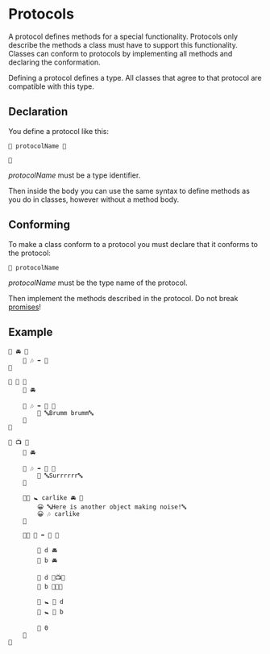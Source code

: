 # Protocols

A protocol defines methods for a special functionality. Protocols only describe the methods a class must have to support this functionality. Classes can conform to protocols by implementing all methods and declaring the conformation.

Defining a protocol defines a type. All classes that agree to that protocol are compatible with this type.

## Declaration

You define a protocol like this:

```
🐊 protocolName 🍇

🍉
```

*protocolName* must be a type identifier.

Then inside the body you can use the same syntax to define methods as you do in classes, however without a method body.

## Conforming

To make a class conform to a protocol you must declare that it conforms to the protocol:

```
🐊 protocolName
```

*protocolName* must be the type name of the protocol.

Then implement the methods described in the protocol. Do not break [promises](inheritance.html#promises)!

## Example

```
🐊 🚘 🍇
	🐖 🎶 ➡️ 🔡
🍉

🐇 🐻 🍇
	🐊 🚘

	🐖 🎶 ➡️ 🔡 🍇
		🍎 🔤Brumm brumm🔤
	🍉
🍉

🐇 📺 🍇
	🐊 🚘

	🐖 🎶 ➡️ 🔡 🍇
		🍎 🔤Surrrrrr🔤
	🍉

	🐇🐖 🚼 carlike 🚘 🍇
		😀 🔤Here is another object making noise!🔤
		😀 🎶 carlike
	🍉

	🐇🐖 🏁 ➡️ 🚂 🍇

		🍰 d 🚘
		🍰 b 🚘

		🍮 d 🔷📺🆕
		🍮 b 🔷🐻🆕

		🍩 🚼 🐀 d
		🍩 🚼 🐀 b

		🍎 0
	🍉
🍉
```
